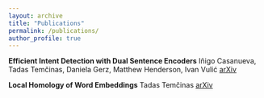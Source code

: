 ```yaml
---
layout: archive
title: "Publications"
permalink: /publications/
author_profile: true
---
```


**Efficient Intent Detection with Dual Sentence Encoders**
Iñigo Casanueva, Tadas Temčinas, Daniela Gerz, Matthew Henderson, Ivan Vulić
 [arXiv](https://arxiv.org/abs/2003.04807)

**Local Homology of Word Embeddings**
Tadas Temčinas
 [arXiv](https://arxiv.org/abs/1810.10136)
